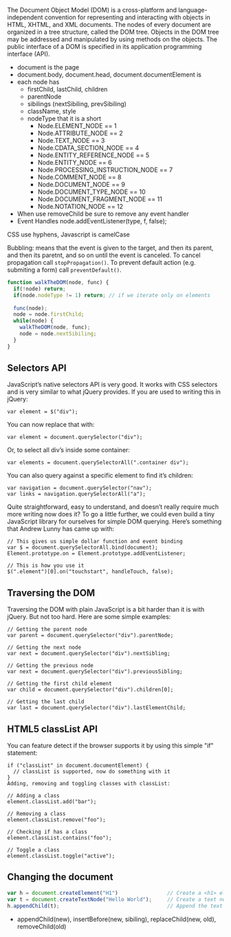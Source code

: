 The Document Object Model (DOM) is a cross-platform and language-independent convention for representing and interacting with objects in HTML, XHTML, and XML documents. The nodes of every document are organized in a tree structure, called the DOM tree. Objects in the DOM tree may be addressed and manipulated by using methods on the objects. The public interface of a DOM is specified in its application programming interface (API).
- document is the page
- document.body, document.head, document.documentElement is <html>
- each node has 
  - firstChild, lastChild, children
  - parentNode
  - sibilings (nextSibiling, prevSibiling)
  - className, style
  - nodeType that it is a short
    - Node.ELEMENT_NODE == 1
    - Node.ATTRIBUTE_NODE == 2
    - Node.TEXT_NODE == 3
    - Node.CDATA_SECTION_NODE == 4
    - Node.ENTITY_REFERENCE_NODE == 5
    - Node.ENTITY_NODE == 6
    - Node.PROCESSING_INSTRUCTION_NODE == 7
    - Node.COMMENT_NODE == 8
    - Node.DOCUMENT_NODE == 9
    - Node.DOCUMENT_TYPE_NODE == 10
    - Node.DOCUMENT_FRAGMENT_NODE == 11
    - Node.NOTATION_NODE == 12
- When use removeChild be sure to remove any event handler
- Event Handles
  node.addEventListener(type, f, false);

CSS use hyphens, Javascript is camelCase

Bubbling: means that the event is given to the target, and then its parent, and then its paretnt, and so on until the event is canceled. To cancel propagation call `stopPropagation()`. To prevent default action (e.g. submiting a form) call `preventDefault()`.

```javascript
function walkTheDOM(node, func) {
  if(!node) return;
  if(node.nodeType != 1) return; // if we iterate only on elements
  
  func(node);
  node = node.firstChild;
  while(node) {
    walkTheDOM(node, func);
    node = node.nextSibiling;
  }
}
```

## Selectors API

JavaScript’s native selectors API is very good. It works with CSS selectors and is very similar to what jQuery provides. If you are used to writing this in jQuery:

```
var element = $("div");
```

You can now replace that with:

```
var element = document.querySelector("div");
```

Or, to select all div’s inside some container:

```
var elements = document.querySelectorAll(".container div");
```

You can also query against a specific element to find it’s children:

```
var navigation = document.querySelector("nav");
var links = navigation.querySelectorAll("a");
```

Quite straightforward, easy to understand, and doesn’t really require much more writing now does it? To go a little further, we could even build a tiny JavaScript library for ourselves for simple DOM querying. Here’s something that Andrew Lunny has came up with:

```
// This gives us simple dollar function and event binding
var $ = document.querySelectorAll.bind(document);
Element.prototype.on = Element.prototype.addEventListener;

// This is how you use it
$(".element")[0].on("touchstart", handleTouch, false);
```

## Traversing the DOM

Traversing the DOM with plain JavaScript is a bit harder than it is with jQuery. But not too hard. Here are some simple examples:

```
// Getting the parent node
var parent = document.querySelector("div").parentNode;

// Getting the next node
var next = document.querySelector("div").nextSibling;

// Getting the previous node
var next = document.querySelector("div").previousSibling;

// Getting the first child element
var child = document.querySelector("div").children[0];

// Getting the last child
var last = document.querySelector("div").lastElementChild;
```

## HTML5 classList API

You can feature detect if the browser supports it by using this simple "if" statement:

```
if ("classList" in document.documentElement) {
  // classList is supported, now do something with it
}
Adding, removing and toggling classes with classList:

// Adding a class
element.classList.add("bar");

// Removing a class
element.classList.remove("foo");

// Checking if has a class
element.classList.contains("foo");

// Toggle a class
element.classList.toggle("active");
```

## Changing the document
```javascript
var h = document.createElement("H1")                // Create a <h1> element
var t = document.createTextNode("Hello World");     // Create a text node
h.appendChild(t);                                   // Append the text to <h1>
```
- appendChild(new), insertBefore(new, sibiling), replaceChild(new, old), removeChild(old)
